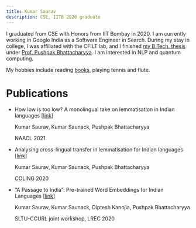 ```yaml
---
title: Kumar Saurav
description: CSE, IITB 2020 graduate
---
```


I graduated from CSE with Honors from IIT Bombay in 2020. I am currently working in Google India as a Software Engineer in Search. During my stay in college, I was affiliated with the CFILT lab, and I finished [my B.Tech. thesis](/docs/BTP.pdf) under [Prof. Pushpak Bhattacharyya](https://www.cse.iitb.ac.in/~pb/). I am interested in NLP and quantum computing.

My hobbies include reading [books](https://www.goodreads.com/user/show/10135392-kumar), playing tennis and flute.

# Publications

* How low is too low? A monolingual take on lemmatisation in Indian languages [[link](https://aclanthology.org/2021.naacl-main.322/)]

  Kumar Saurav, Kumar Saunack, Pushpak Bhattacharyya
  
  NAACL 2021
* Analysing cross-lingual transfer in lemmatisation for Indian languages [[link](https://aclanthology.org/2020.coling-main.534/)]

  Kumar Saurav, Kumar Saunack, Pushpak Bhattacharyya
  
  COLING 2020
* “A Passage to India”: Pre-trained Word Embeddings for Indian Languages [[link](https://aclanthology.org/2020.sltu-1.49/)]
  
  Kumar Saurav, Kumar Saunack, Diptesh Kanojia, Pushpak Bhattacharyya
  
  SLTU-CCURL joint workshop, LREC 2020
